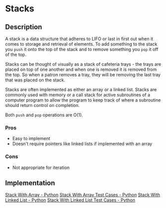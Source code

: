 # Stacks
## Description
A stack is a data structure that adheres to LIFO or last in first out when it comes to storage and retrieval of elements. To add something to the stack you `push` it onto the top of the stack and to remove something you `pop` it off of the top.

Stacks can be thought of visually as a stack of cafeteria trays - the trays are placed on top of one another and when one is removed it is removed from the top. So when a patron removes a tray, they will be removing the last tray that was placed on the stack.

Stacks are often implemented as either an array or a linked list. Stacks are commonly used with memory or a call stack for active subroutines of a computer program to allow the program to keep track of where a subroutine should return control on completion.  

Both `push` and `pop` operations are O(1).

### Pros
- Easy to implement
- Doesn't require pointers like linked lists if implemented with an array

### Cons
- Not appropriate for iteration

## Implementation
[Stack With Array - Python](./stack_array.py)
[Stack With Array Test Cases - Python](./stack_array_test.py)
[Stack With Linked List - Python](./stack_linked_list.py)
[Stack With Linked List Test Cases - Python](./stack_linked_list_test.py)
